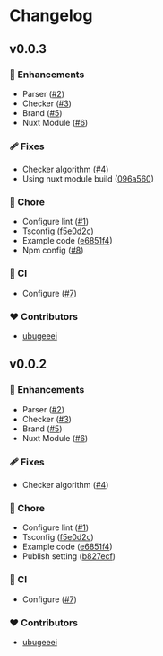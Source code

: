 # Changelog


## v0.0.3


### 🚀 Enhancements

- Parser ([#2](https://github.com/mates-system/schemasset/pull/2))
- Checker ([#3](https://github.com/mates-system/schemasset/pull/3))
- Brand ([#5](https://github.com/mates-system/schemasset/pull/5))
- Nuxt Module ([#6](https://github.com/mates-system/schemasset/pull/6))

### 🩹 Fixes

- Checker algorithm ([#4](https://github.com/mates-system/schemasset/pull/4))
- Using nuxt module build ([096a560](https://github.com/mates-system/schemasset/commit/096a560))

### 🏡 Chore

- Configure lint ([#1](https://github.com/mates-system/schemasset/pull/1))
- Tsconfig ([f5e0d2c](https://github.com/mates-system/schemasset/commit/f5e0d2c))
- Example code ([e6851f4](https://github.com/mates-system/schemasset/commit/e6851f4))
- Npm config ([#8](https://github.com/mates-system/schemasset/pull/8))

### 🤖 CI

- Configure ([#7](https://github.com/mates-system/schemasset/pull/7))

### ❤️ Contributors

- [ubugeeei](https://github.com/ubugeeei)

## v0.0.2


### 🚀 Enhancements

- Parser ([#2](https://github.com/mates-system/schemasset/pull/2))
- Checker ([#3](https://github.com/mates-system/schemasset/pull/3))
- Brand ([#5](https://github.com/mates-system/schemasset/pull/5))
- Nuxt Module ([#6](https://github.com/mates-system/schemasset/pull/6))

### 🩹 Fixes

- Checker algorithm ([#4](https://github.com/mates-system/schemasset/pull/4))

### 🏡 Chore

- Configure lint ([#1](https://github.com/mates-system/schemasset/pull/1))
- Tsconfig ([f5e0d2c](https://github.com/mates-system/schemasset/commit/f5e0d2c))
- Example code ([e6851f4](https://github.com/mates-system/schemasset/commit/e6851f4))
- Publish setting ([b827ecf](https://github.com/mates-system/schemasset/commit/b827ecf))

### 🤖 CI

- Configure ([#7](https://github.com/mates-system/schemasset/pull/7))

### ❤️ Contributors

- [ubugeeei](https://github.com/ubugeeei)

